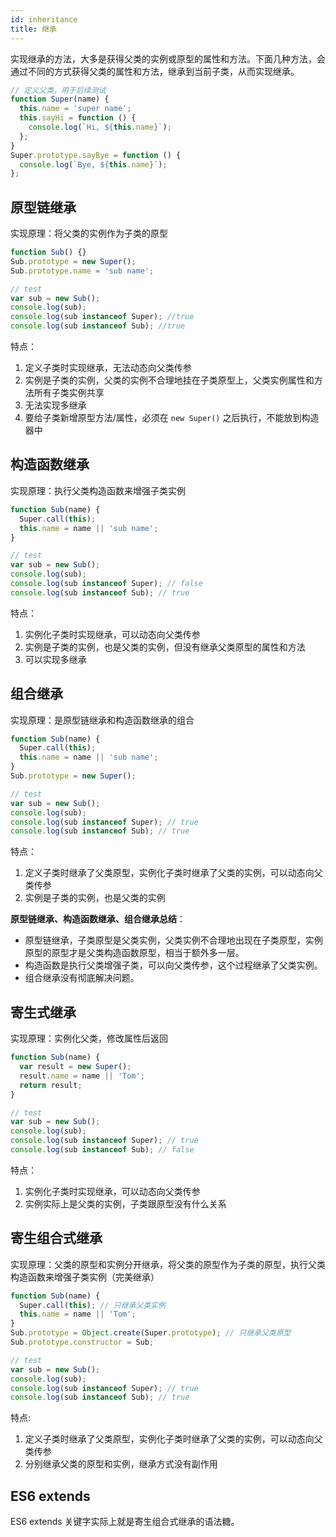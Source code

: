 ```yaml
---
id: inheritance
title: 继承
---
```


实现继承的方法，大多是获得父类的实例或原型的属性和方法。下面几种方法，会通过不同的方式获得父类的属性和方法，继承到当前子类，从而实现继承。

```js
// 定义父类，用于后续测试
function Super(name) {
  this.name = 'super name';
  this.sayHi = function () {
    console.log(`Hi, ${this.name}`);
  };
}
Super.prototype.sayBye = function () {
  console.log(`Bye, ${this.name}`);
};
```

## 原型链继承

实现原理：将父类的实例作为子类的原型

```js
function Sub() {}
Sub.prototype = new Super();
Sub.prototype.name = 'sub name';

// test
var sub = new Sub();
console.log(sub);
console.log(sub instanceof Super); //true
console.log(sub instanceof Sub); //true
```

特点：

1. 定义子类时实现继承，无法动态向父类传参
2. 实例是子类的实例，父类的实例不合理地挂在子类原型上，父类实例属性和方法所有子类实例共享
3. 无法实现多继承
4. 要给子类新增原型方法/属性，必须在 `new Super()` 之后执行，不能放到构造器中

## 构造函数继承

实现原理：执行父类构造函数来增强子类实例

```js
function Sub(name) {
  Super.call(this);
  this.name = name || 'sub name';
}

// test
var sub = new Sub();
console.log(sub);
console.log(sub instanceof Super); // false
console.log(sub instanceof Sub); // true
```

特点：

1. 实例化子类时实现继承，可以动态向父类传参
2. 实例是子类的实例，也是父类的实例，但没有继承父类原型的属性和方法
3. 可以实现多继承

## 组合继承

实现原理：是原型链继承和构造函数继承的组合

```js
function Sub(name) {
  Super.call(this);
  this.name = name || 'sub name';
}
Sub.prototype = new Super();

// test
var sub = new Sub();
console.log(sub);
console.log(sub instanceof Super); // true
console.log(sub instanceof Sub); // true
```

特点：

1. 定义子类时继承了父类原型，实例化子类时继承了父类的实例，可以动态向父类传参
2. 实例是子类的实例，也是父类的实例

**原型链继承、构造函数继承、组合继承总结**：

- 原型链继承，子类原型是父类实例，父类实例不合理地出现在子类原型，实例原型的原型才是父类构造函数原型，相当于额外多一层。
- 构造函数是执行父类增强子类，可以向父类传参，这个过程继承了父类实例。
- 组合继承没有彻底解决问题。

## 寄生式继承

实现原理：实例化父类，修改属性后返回

```js
function Sub(name) {
  var result = new Super();
  result.name = name || 'Tom';
  return result;
}

// test
var sub = new Sub();
console.log(sub);
console.log(sub instanceof Super); // true
console.log(sub instanceof Sub); // false
```

特点：

1. 实例化子类时实现继承，可以动态向父类传参
2. 实例实际上是父类的实例，子类跟原型没有什么关系

## 寄生组合式继承

实现原理：父类的原型和实例分开继承，将父类的原型作为子类的原型，执行父类构造函数来增强子类实例（完美继承）

```js
function Sub(name) {
  Super.call(this); // 只继承父类实例
  this.name = name || 'Tom';
}
Sub.prototype = Object.create(Super.prototype); // 只继承父类原型
Sub.prototype.constructor = Sub;

// test
var sub = new Sub();
console.log(sub);
console.log(sub instanceof Super); // true
console.log(sub instanceof Sub); // true
```

特点:

1. 定义子类时继承了父类原型，实例化子类时继承了父类的实例，可以动态向父类传参
2. 分别继承父类的原型和实例，继承方式没有副作用

## ES6 extends

ES6 extends 关键字实际上就是寄生组合式继承的语法糖。
